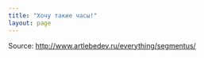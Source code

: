 ```yaml
---
title: "Хочу такие часы!"
layout: page 
---
```

Source: <http://www.artlebedev.ru/everything/segmentus/>
